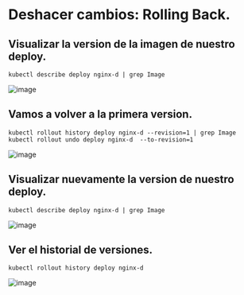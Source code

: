 # Deshacer cambios: Rolling Back.
## Visualizar la version de la imagen de nuestro deploy.
```
kubectl describe deploy nginx-d | grep Image
```
![image](https://github.com/user-attachments/assets/0468ce60-5b28-43da-b8a9-366eaed9cad2)

## Vamos a volver a la primera version.
```
kubectl rollout history deploy nginx-d --revision=1 | grep Image
kubectl rollout undo deploy nginx-d  --to-revision=1
```
![image](https://github.com/user-attachments/assets/98a27a92-afc0-4be5-a51d-a277342cf574)

## Visualizar nuevamente la version de nuestro deploy.
```
kubectl describe deploy nginx-d | grep Image
```
![image](https://github.com/user-attachments/assets/829ec865-3f9f-4c25-bf6a-74080b39798a)

## Ver el historial de versiones.
```
kubectl rollout history deploy nginx-d
```
![image](https://github.com/user-attachments/assets/a7b7c310-e4d6-413d-b54b-356acdcf6b67)
